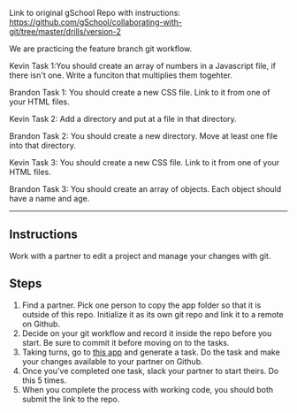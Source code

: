 Link to original gSchool Repo with instructions:
https://github.com/gSchool/collaborating-with-git/tree/master/drills/version-2

We are practicing the feature branch git workflow.

Kevin Task 1:You should create an array of numbers in a Javascript file, if there isn't one. Write a funciton that multiplies them togehter.

Brandon Task 1: You should create a new CSS file. Link to it from one of your HTML files.

Kevin Task 2: Add a directory and put at a file in that directory.

Brandon Task 2: You should create a new directory. Move at least one file into that directory.

Kevin Task 3: You should create a new CSS file. Link to it from one of your HTML files.

Brandon Task 3: You should create an array of objects. Each object should have a name and age.

---

## Instructions

Work with a partner to edit a project and manage your changes with git.

## Steps

1.  Find a partner. Pick one person to copy the app folder so that it is outside of this repo. Initialize it as its own git repo and link it to a remote on Github.
2.  Decide on your git workflow and record it inside the repo before you start. Be sure to commit it before moving on to the tasks.
3.  Taking turns, go to [this app](https://random-task-generator.firebaseapp.com) and generate a task. Do the task and make your changes available to your partner on Github.
4.  Once you've completed one task, slack your partner to start theirs. Do this 5 times.
5.  When you complete the process with working code, you should both submit the link to the repo.
